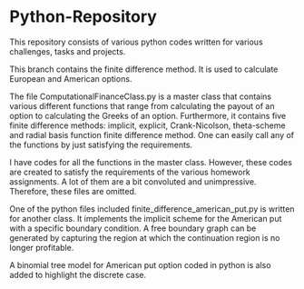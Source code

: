 # Python-Repository
This repository consists of various python codes written for various challenges, tasks and projects.

This branch contains the finite difference method. It is used to calculate European and American options. 

The file ComputationalFinanceClass.py is a master class that contains various different functions that range from calculating the payout of an option to calculating the Greeks of an option. Furthermore, it contains five finite difference methods: implicit, explicit, Crank-Nicolson, theta-scheme and radial basis function finite difference method. One can easily call any of the functions by just satisfying the requirements. 

I have codes for all the functions in the master class. However, these codes are created to satisfy the requirements of the various homework assignments. A lot of them are a bit convoluted and unimpressive. Therefore, these files are omitted. 

One of the python files included finite_difference_american_put.py is written for another class. It implements the implicit scheme for the American put with a specific boundary condition. A free boundary graph can be generated by capturing the region at which the continuation region is no longer profitable. 

A binomial tree model for American put option coded in python is also added to highlight the discrete case. 
